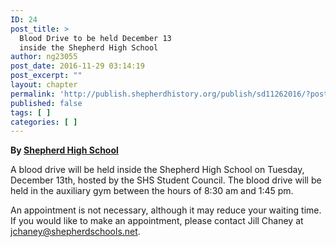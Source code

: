 ```yaml
---
ID: 24
post_title: >
  Blood Drive to be held December 13
  inside the Shepherd High School
author: ng23055
post_date: 2016-11-29 03:14:19
post_excerpt: ""
layout: chapter
permalink: 'http://publish.shepherdhistory.org/publish/sd11262016/?post_type=chapter&p=24'
published: false
tags: [ ]
categories: [ ]
---
```

<strong>By <a href="https://www.facebook.com/shepherdmihs/?fref=nf">Shepherd High School</a></strong>

A blood drive will be held inside the Shepherd High School on Tuesday, December 13th, hosted by the SHS Student Council. The blood drive will be held in the auxiliary gym between the hours of 8:30 am and 1:45 pm.

An appointment is not necessary, although it may reduce your waiting time. If you would like to make an appointment, please contact Jill Chaney at jchaney@shepherdschools.net.